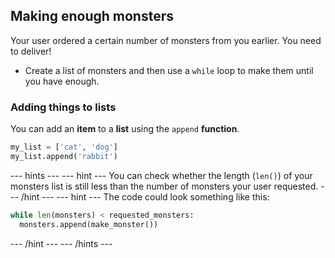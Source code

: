 ## Making enough monsters
Your user ordered a certain number of monsters from you earlier. You need to deliver! 

   - Create a list of monsters and then use a `while` loop to make them until you have enough.

### Adding things to lists
You can add an **item** to a **list** using the `append` **function**.

```python
my_list = ['cat', 'dog']
my_list.append('rabbit')
```

--- hints ---
--- hint ---
You can check whether the length (`len()`) of your monsters list is still less than the number of monsters your user requested.
--- /hint ---
--- hint ---
The code could look something like this:

```python
while len(monsters) < requested_monsters:
  monsters.append(make_monster())
```
--- /hint ---
--- /hints ---